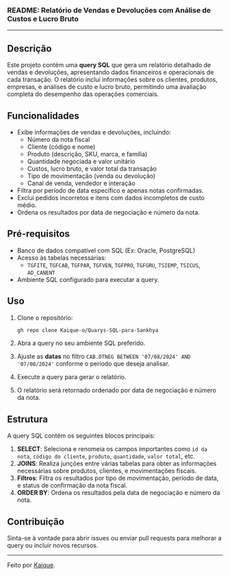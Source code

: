 ### README: Relatório de Vendas e Devoluções com Análise de Custos e Lucro Bruto

---

## Descrição

Este projeto contém uma **query SQL** que gera um relatório detalhado de vendas e devoluções, apresentando dados financeiros e operacionais de cada transação. O relatório inclui informações sobre os clientes, produtos, empresas, e análises de custo e lucro bruto, permitindo uma avaliação completa do desempenho das operações comerciais.

## Funcionalidades

- Exibe informações de vendas e devoluções, incluindo:
  - Número da nota fiscal
  - Cliente (código e nome)
  - Produto (descrição, SKU, marca, e família)
  - Quantidade negociada e valor unitário
  - Custos, lucro bruto, e valor total da transação
  - Tipo de movimentação (venda ou devolução)
  - Canal de venda, vendedor e interação
- Filtra por período de data específico e apenas notas confirmadas.
- Exclui pedidos incorretos e itens com dados incompletos de custo médio.
- Ordena os resultados por data de negociação e número da nota.

## Pré-requisitos

- Banco de dados compatível com SQL (Ex: Oracle, PostgreSQL)
- Acesso às tabelas necessárias:
  - `TGFITE`, `TGFCAB`, `TGFPAR`, `TGFVEN`, `TGFPRO`, `TGFGRU`, `TSIEMP`, `TSICUS`, `AD_CANENT`
- Ambiente SQL configurado para executar a query.

## Uso

1. Clone o repositório:
   ```bash
   gh repo clone Kaique-o/Quarys-SQL-para-Sankhya
   ```

2. Abra a query no seu ambiente SQL preferido.

3. Ajuste as **datas** no filtro `CAB.DTNEG BETWEEN '07/08/2024' AND '07/08/2024'` conforme o período que deseja analisar.

4. Execute a query para gerar o relatório.

5. O relatório será retornado ordenado por data de negociação e número da nota.

## Estrutura

A query SQL contém os seguintes blocos principais:

1. **SELECT**: Seleciona e renomeia os campos importantes como `id da nota`, `código do cliente`, `produto`, `quantidade`, `valor total`, etc.
2. **JOINS**: Realiza junções entre várias tabelas para obter as informações necessárias sobre produtos, clientes, e movimentações fiscais.
3. **Filtros**: Filtra os resultados por tipo de movimentação, período de data, e status de confirmação da nota fiscal.
4. **ORDER BY**: Ordena os resultados pela data de negociação e número da nota.

## Contribuição

Sinta-se à vontade para abrir issues ou enviar pull requests para melhorar a query ou incluir novos recursos.


---

Feito por [Kaique](https://github.com/Kaique-o).
